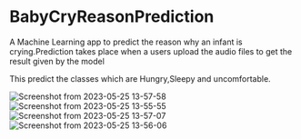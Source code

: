 # BabyCryReasonPrediction


A Machine Learning app to predict the reason why an infant is crying.Prediction takes place when a users upload the audio files to get the result given by the model

This predict the classes which are  Hungry,Sleepy and uncomfortable.

![Screenshot from 2023-05-25 13-57-58](https://github.com/ibibeklamichhane/babyCryReasonPrediction/assets/46773730/aeb79c65-80e2-4203-b092-059c17eca0cc)
![Screenshot from 2023-05-25 13-55-55](https://github.com/ibibeklamichhane/babyCryReasonPrediction/assets/46773730/c126b409-4772-4c06-90bf-4831b5a3c7aa)
![Screenshot from 2023-05-25 13-57-07](https://github.com/ibibeklamichhane/babyCryReasonPrediction/assets/46773730/8f665b3e-9026-415c-94c0-82d981000f27)
![Screenshot from 2023-05-25 13-56-06](https://github.com/ibibeklamichhane/babyCryReasonPrediction/assets/46773730/a6d5d640-efc2-4d91-b22b-56c2312ba9c5)
